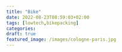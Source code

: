 ```yaml
---
title: "Bike"
date: 2022-08-23T08:59:03+02:00
tags: [lowtech,bikepacking]
categories:
draft: true
featured_image: /images/cologne-paris.jpg
---
```

